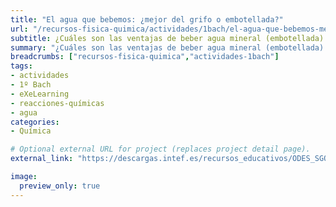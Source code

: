 ```yaml
---
title: "El agua que bebemos: ¿mejor del grifo o embotellada?"
url: "/recursos-fisica-quimica/actividades/1bach/el-agua-que-bebemos-mejor-del-grifo-o-embotellada"
subtitle: ¿Cuáles son las ventajas de beber agua mineral (embotellada) frente al agua del grifo?
summary: "¿Cuáles son las ventajas de beber agua mineral (embotellada) frente al agua del grifo?"
breadcrumbs: ["recursos-fisica-quimica","actividades-1bach"]
tags:
- actividades
- 1º Bach
- eXeLearning
- reacciones-químicas
- agua
categories:
- Química

# Optional external URL for project (replaces project detail page).
external_link: "https://descargas.intef.es/recursos_educativos/ODES_SGOA/Bachillerato/FQ/3B.3_-_El_agua_que_bebemos/index.html"

image:
  preview_only: true
---
```


